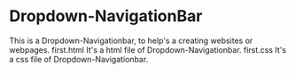 # Dropdown-NavigationBar
This is a Dropdown-Navigationbar, to help's a creating websites or webpages.
first.html 
It's a html file of Dropdown-Navigationbar.
first.css 
It's a css file of Dropdown-Navigationbar.
